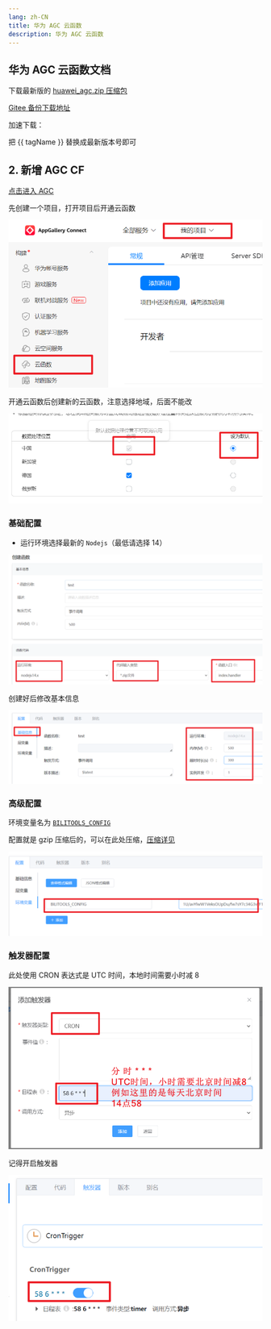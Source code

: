 ```yaml
---
lang: zh-CN
title: 华为 AGC 云函数
description: 华为 AGC 云函数
---
```


## 华为 AGC 云函数文档 <TestedVersion type="agc" />

下载最新版的 [huawei_agc.zip 压缩包](https://github.com/catlair/BiliOutils/releases/latest)

[Gitee 备份下载地址](https://gitee.com/catlair/BiliOutils/releases/)

加速下载：
<MyLink :href="downloadUrl"></MyLink>

把 {{ tagName }} 替换成最新版本号即可

## 2. 新增 AGC CF

[点击进入 AGC](https://developer.huawei.com/consumer/cn/service/josp/agc/index.html)

先创建一个项目，打开项目后开通云函数

![agc-create-fc](/images/agc-create-fc.png)

开通云函数后创建新的云函数，注意选择地域，后面不能改

![地域agc-create-map](/images/agc-create-map.png)

### 基础配置

- 运行环境选择最新的 `Nodejs`（最低请选择 14）

![AGC基础配置](/images/agc-base-config.png)

创建好后修改基本信息

![AGC基础配置2](/images/agc-base-info.png)

### 高级配置

环境变量名为 [`BILITOOLS_CONFIG`](../config/env.md)

配置就是 gzip 压缩后的，可以在此处压缩，[压缩详见](https://www.baidufe.com/fehelper/en-decode/)

![环境变量配置](/images/agc-base-env.png)

### 触发器配置

此处使用 CRON 表达式是 UTC 时间，本地时间需要小时减 8

![fc-create-trigger](/images/agc-trigger.png)

记得开启触发器

![fc-create-trigger](/images/agc-trigger-open.png)

<script setup>
import { storeToRefs } from 'pinia';
import { useReleasesStore } from '@stores/releases';

const { tagName } = storeToRefs(useReleasesStore());
const ghproxy = __GLOBAL_GHPROXY__
const downloadUrl = `https://${ghproxy}/https://github.com/catlair/BiliOutils/releases/download/${tagName.value}/huawei_agc.zip`
</script>
